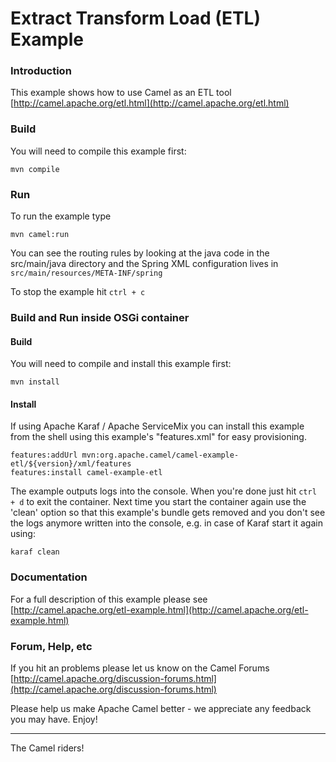 # Extract Transform Load (ETL) Example

### Introduction

This example shows how to use Camel as an ETL tool
  [http://camel.apache.org/etl.html](http://camel.apache.org/etl.html)

### Build

You will need to compile this example first:

	mvn compile

### Run

To run the example type

	mvn camel:run

You can see the routing rules by looking at the java code in the src/main/java
directory and the Spring XML configuration lives in
  `src/main/resources/META-INF/spring`

To stop the example hit `ctrl + c`

### Build and Run inside OSGi container


#### Build

You will need to compile and install this example first:
	
	mvn install

#### Install

If using Apache Karaf / Apache ServiceMix you can install this example
from the shell using this example's "features.xml" for easy provisioning.

	features:addUrl mvn:org.apache.camel/camel-example-etl/${version}/xml/features
	features:install camel-example-etl

The example outputs logs into the console. When you're done just hit `ctrl + d` to exit the container.
Next time you start the container again use the 'clean' option so that this example's bundle gets
removed and you don't see the logs anymore written into the console, e.g. in case of Karaf start it
again using:

	karaf clean
  
### Documentation

For a full description of this example please see
  [http://camel.apache.org/etl-example.html](http://camel.apache.org/etl-example.html)


### Forum, Help, etc 

If you hit an problems please let us know on the Camel Forums
  [http://camel.apache.org/discussion-forums.html](http://camel.apache.org/discussion-forums.html)

Please help us make Apache Camel better - we appreciate any feedback you may
have.  Enjoy!

------------------------
The Camel riders!
